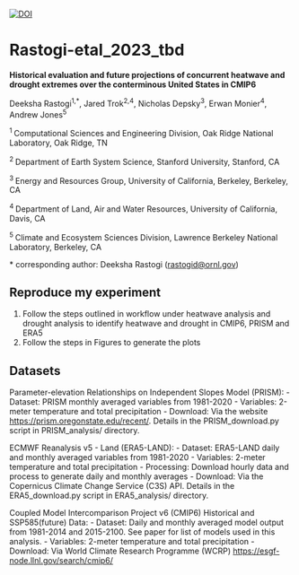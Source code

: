 [![DOI](https://zenodo.org/badge/)](https://doi.org/zenodo)

# Rastogi-etal\_2023\_tbd

**Historical evaluation and future projections of concurrent heatwave and drought extremes over the conterminous United States in CMIP6**

Deeksha Rastogi<sup>1,*</sup>, Jared Trok<sup>2,4</sup>, Nicholas Depsky<sup>3</sup>, Erwan Monier<sup>4</sup>, Andrew Jones<sup>5</sup>

<sup>1 </sup>  Computational Sciences and Engineering Division, Oak Ridge National Laboratory, Oak Ridge, TN

<sup>2 </sup> Department of Earth System Science, Stanford University, Stanford, CA

<sup>3 </sup> Energy and Resources Group, University of California, Berkeley, Berkeley, CA

<sup>4 </sup> Department of Land, Air and Water Resources, University of California, Davis, CA

<sup>5 </sup> Climate and Ecosystem Sciences Division, Lawrence Berkeley National Laboratory, Berkeley, CA



\* corresponding author: Deeksha Rastogi (rastogid@ornl.gov)

## Reproduce my experiment

1. Follow the steps outlined in workflow under heatwave analysis and drought analysis to identify heatwave and drought in CMIP6, PRISM and ERA5
1. Follow the steps in Figures to generate the plots

## Datasets

Parameter-elevation Relationships on Independent Slopes Model (PRISM):
        - Dataset: PRISM monthly averaged variables from 1981-2020
        - Variables: 2-meter temperature and total precipitation
        - Download: Via the website https://prism.oregonstate.edu/recent/. Details in the PRISM_download.py script in PRISM_analysis/ directory.

ECMWF Reanalysis v5 - Land (ERA5-LAND):
        - Dataset: ERA5-LAND daily and monthly averaged variables from 1981-2020
        - Variables: 2-meter temperature and total precipitation
        - Processing: Download hourly data and process to generate daily and monthly averages
        - Download: Via the Copernicus Climate Change Service (C3S) API. Details in the ERA5_download.py script in ERA5_analysis/ directory.

Coupled Model Intercomparison Project v6 (CMIP6) Historical and SSP585(future) Data:
        - Dataset: Daily and monthly averaged model output from 1981-2014 and 2015-2100. See paper for list of models used in this analysis.
        - Variables: 2-meter temperature and total precipitation
        - Download: Via World Climate Research Programme (WCRP) https://esgf-node.llnl.gov/search/cmip6/




